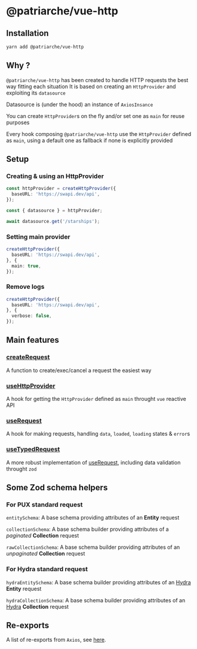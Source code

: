 # @patriarche/vue-http

## Installation

```bash
yarn add @patriarche/vue-http
```

## Why ?

`@patriarche/vue-http` has been created to handle HTTP requests the best way fitting each situation
It is based on creating an `HttpProvider` and exploiting its `datasource`

Datasource is (under the hood) an instance of `AxiosInsance`

You can create `HttpProvider`s on the fly and/or set one as `main` for reuse purposes

Every hook composing `@patriarche/vue-http` use the `HttpProvider` defined as `main`, using a default one as fallback if none is explicitly provided

## Setup
### Creating & using an HttpProvider

```typescript
const httpProvider = createHttpProvider({
  baseURL: 'https://swapi.dev/api',
});

const { datasource } = httpProvider;

await datasource.get('/starships');
```

### Setting main provider

```typescript
createHttpProvider({
  baseURL: 'https://swapi.dev/api',
}, {
  main: true,
});
```

### Remove logs

```typescript
createHttpProvider({
  baseURL: 'https://swapi.dev/api',
}, {
  verbose: false,
});
```

## Main features

### [createRequest](https://gitlab.com/patriarche/vuejs-3/vue-3-http/-/tree/main/docs/createRequest.md)

A function to create/exec/cancel a request the easiest way

### [useHttpProvider](https://gitlab.com/patriarche/vuejs-3/vue-3-http/-/tree/main/docs/useHttpProvider.md)

A hook for getting the `HttpProvider` defined as `main` throught `vue` reactive API

### [useRequest](https://gitlab.com/patriarche/vuejs-3/vue-3-http/-/tree/main/docs/useRequest.md)

A hook for making requests, handling `data`, `loaded`, `loading` states & `error`s

### [useTypedRequest](https://gitlab.com/patriarche/vuejs-3/vue-3-http/-/tree/main/docs/useTypedRequest.md)

A more robust implementation of [useRequest](https://gitlab.com/patriarche/vuejs-3/vue-3-http/-/tree/main/src/useRequest/index.md), including data validation throught `zod`

## Some Zod schema helpers

### For PUX standard request

`entitySchema`: A base schema providing attributes of an **Entity** request

`collectionSchema`: A base schema builder providing attributes of a *paginated* **Collection** request

`rawCollectionSchema`: A base schema builder providing attributes of an *unpaginated* **Collection** request

### For Hydra standard request

`hydraEntitySchema`: A base schema builder providing attributes of an [Hydra](https://www.markus-lanthaler.com/hydra/) **Entity** request

`hydraCollectionSchema`: A base schema builder providing attributes of an [Hydra](https://www.markus-lanthaler.com/hydra/) **Collection** request

## Re-exports

A list of re-exports from `Axios`,
see [here](https://gitlab.com/patriarche/vuejs-3/vue-3-http/-/tree/main/docs/axios.md).